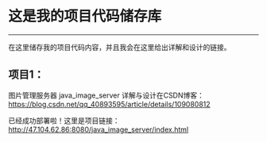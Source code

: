 # 这是我的项目代码储存库
***
在这里储存我的项目代码内容，并且我会在这里给出详解和设计的链接。

## 项目1：
图片管理服务器   java_image_server
详解与设计在CSDN博客：
https://blog.csdn.net/qq_40893595/article/details/109080812

已经成功部署啦！这里是项目链接：
http://47.104.62.86:8080/java_image_server/index.html